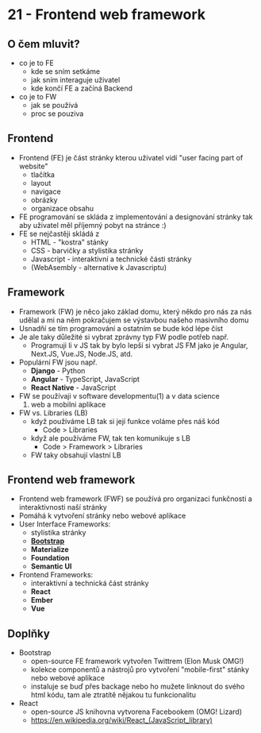 # 21 - Frontend web framework

## O čem mluvit?
- co je to FE
	- kde se sním setkáme
	- jak sním interaguje uživatel
	- kde končí FE a začíná Backend
- co je to FW
	- jak se používá
	- proc se pouziva

## Frontend
- Frontend (FE) je část stránky kterou uživatel vidí "user facing part of website"
	- tlačítka
	- layout
	- navigace
	- obrázky
	- organizace obsahu
- FE programování se skláda z implementování a designování stránky tak aby uživatel měl příjemný pobyt na stránce :)
- FE se nejčastěji skládá z
	- HTML - "kostra" stánky
	- CSS - barvičky a stylistika stránky
	- Javascript - interaktivní a technické části stránky
	- (WebAsembly - alternative k Javascriptu) 

## Framework
- Framework (FW) je něco jako základ domu, který někdo pro nás za nás udělal a mi na něm pokračujem se výstavbou našeho masivního domu
- Usnadňí se tím programování a ostatním se bude kód lépe číst
- Je ale taky důležité si vybrat zprávny typ FW podle potřeb např.
	- Programuji li v JS tak by bylo lepší si vybrat JS FM jako je Angular, Next.JS, Vue.JS, Node.JS, atd.
- Populární FW jsou např.
	- **Django** - Python
	- **Angular** - TypeScript, JavaScript
	- **React Native** - JavaScript
- FW se používaji v software developmentu(1) a v data science
	1. web a mobilni aplikace
- FW vs. Libraries (LB)
	- když používáme LB tak si její funkce voláme přes náš kód
		- Code > Libraries
	- když ale používáme FW, tak ten komunikuje s LB 
		- Code > Framework > Libraries
	- FW taky obsahují vlastní LB

## Frontend web framework
- Frontend web framework (FWF) se používá pro organizaci funkčnosti a interaktivnosti naší stránky
- Pomáhá k vytvoření stránky nebo webové aplikace
- User Interface Frameworks:
	- stylistika stránky 
	- **[Bootstrap](https://duckduckgo.com/?t=ffab&q=rickroll&atb=v370-1&iax=images&ia=images&iai=https%3A%2F%2F149367133.v2.pressablecdn.com%2Fwp-content%2Fuploads%2F2021%2F02%2Frick-astley-never-gonna-give-you-up-4k.jpg)** 
	- **Materialize**
	- **Foundation**
	- **Semantic UI**
- Frontend Frameworks:
	- interaktivní a technická část stránky
	- **React**
	- **Ember**
	- **Vue**

## Doplňky
- Bootstrap
	- open-source FE framework vytvořen Twittrem (Elon Musk OMG!)
	- kolekce componentů a nástrojů pro vytvoření "mobile-first" stánky nebo webové aplikace
	- instaluje se buď přes backage nebo ho mužete linknout do svého html kódu, tam ale ztratítě nějakou tu funkcionalitu 
- React
	- open-source JS knihovna vytvorena Facebookem (OMG! Lizard)
	- https://en.wikipedia.org/wiki/React_(JavaScript_library)
